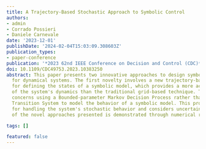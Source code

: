 ```yaml
---
title: A Trajectory-Based Stochastic Approach to Symbolic Control
authors:
- admin
- Corrado Possieri
- Daniele Carnevale
date: '2023-12-01'
publishDate: '2024-02-04T15:03:09.308603Z'
publication_types:
- paper-conference
publication: '*2023 62nd IEEE Conference on Decision and Control (CDC)*'
doi: 10.1109/CDC49753.2023.10383250
abstract: This paper presents two innovative approaches to design symbolic controllers
  for dynamical systems. The first novelty involves a new trajectory-based strategy
  for defining the states of a symbolic model, which provides a more accurate representation
  of the system's dynamics than the traditional grid-based technique. The second novelty
  concerns using a Bounded-parameter Markov Decision Process rather than a Finite
  Transition System to model the behavior of a symbolic model. This procedure allows
  for handling the system's stochastic behavior and considers uncertainties. The effectiveness
  of the novel approaches presented is demonstrated through numerical results.

tags: []

featured: false
---
```

